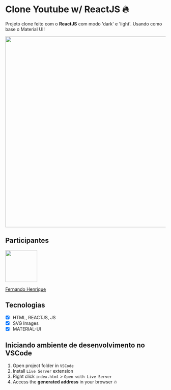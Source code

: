 # Clone Youtube w/ ReactJS :fire:

Projeto clone feito com o <b>ReactJS</b> com modo 'dark' e 'light'. Usando como base o Material UI! 

<img src="https://user-images.githubusercontent.com/68034298/97482034-61848280-1934-11eb-9407-767f213077c5.gif" width=600>
 
 
 ## Participantes

[<img src="https://avatars1.githubusercontent.com/u/68034298?s=460&u=e740c043521aa42a70260b6bd717dadd11df8623&v=4" width="100px;"/>](https://github.com/zumbizar)

[Fernando Henrique](https://github.com/zumbizar)


## Tecnologias

- [x] HTML, REACTJS, JS
- [x] SVG Images
- [x] MATERIAL-UI
 
 ## Iniciando ambiente de desenvolvimento no VSCode

1. Open project folder in `VSCode`
2. Install `Live Server` extension
3. Right click `index.html` > `Open with Live Server`
4. Access the **generated address** in your browser :fire:
